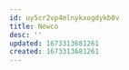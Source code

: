 ```yaml
---
id: uy5cr2vp4mlnykxogdykb0v
title: Newco
desc: ''
updated: 1673313681261
created: 1673313681261
---
```

